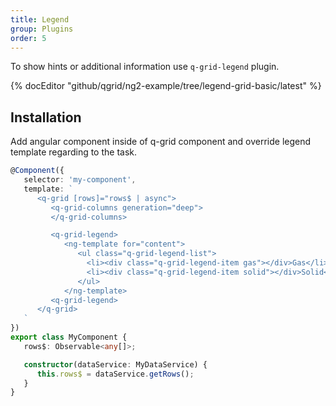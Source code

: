 ```yaml
---
title: Legend
group: Plugins
order: 5
---
```


To show hints or additional information use `q-grid-legend` plugin.

{% docEditor "github/qgrid/ng2-example/tree/legend-grid-basic/latest" %}

## Installation

<!-- Add legend module to imports section.

```typescript
import { GridModule } from 'ng2-qgrid';
import { ThemeModule } from 'ng2-qgrid/theme/material';
import { ConditionBuilderModule } from 'ng2-qgrid/plugin/legend';

@NgModule({
   imports: [
      GridModule,
      ThemeModule,
      LegendModule
   ]
})
export class AppModule {
}
``` -->

Add angular component inside of q-grid component and override legend template regarding to the task.

```typescript
@Component({
   selector: 'my-component',
   template: `
      <q-grid [rows]="rows$ | async">
         <q-grid-columns generation="deep">
         </q-grid-columns>

         <q-grid-legend>
            <ng-template for="content">
               <ul class="q-grid-legend-list">
                 <li><div class="q-grid-legend-item gas"></div>Gas</li>
                 <li><div class="q-grid-legend-item solid"></div>Solid</li>
               </ul>
            </ng-template>
         <q-grid-legend>
      </q-grid>
   `
})
export class MyComponent {
   rows$: Observable<any[]>;

   constructor(dataService: MyDataService) {
      this.rows$ = dataService.getRows();
   }
}
```